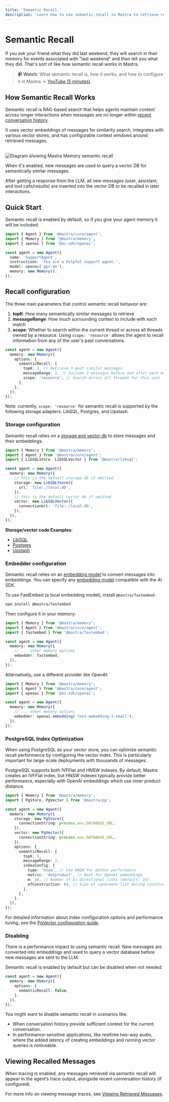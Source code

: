 ```yaml
---
title: 'Semantic Recall '
description: 'Learn how to use semantic recall in Mastra to retrieve relevant messages from past conversations using vector search and embeddings.'
---
```


# Semantic Recall

If you ask your friend what they did last weekend, they will search in their memory for events associated with "last weekend" and then tell you what they did. That's sort of like how semantic recall works in Mastra.

> **📹 Watch**: What semantic recall is, how it works, and how to configure it in Mastra → [YouTube (5 minutes)](https://youtu.be/UVZtK8cK8xQ)

## How Semantic Recall Works

Semantic recall is RAG-based search that helps agents maintain context across longer interactions when messages are no longer within [recent conversation history](./overview#conversation-history).

It uses vector embeddings of messages for similarity search, integrates with various vector stores, and has configurable context windows around retrieved messages.

<br />
<img
  src="/img/semantic-recall.png"
  alt="Diagram showing Mastra Memory semantic recall"
  width={800}
/>

When it's enabled, new messages are used to query a vector DB for semantically similar messages.

After getting a response from the LLM, all new messages (user, assistant, and tool calls/results) are inserted into the vector DB to be recalled in later interactions.

## Quick Start

Semantic recall is enabled by default, so if you give your agent memory it will be included:

```typescript {9}
import { Agent } from '@mastra/core/agent';
import { Memory } from '@mastra/memory';
import { openai } from '@ai-sdk/openai';

const agent = new Agent({
  name: 'SupportAgent',
  instructions: 'You are a helpful support agent.',
  model: openai('gpt-4o'),
  memory: new Memory(),
});
```

## Recall configuration

The three main parameters that control semantic recall behavior are:

1. **topK**: How many semantically similar messages to retrieve
2. **messageRange**: How much surrounding context to include with each match
3. **scope**: Whether to search within the current thread or across all threads owned by a resource. Using `scope: 'resource'` allows the agent to recall information from any of the user's past conversations.

```typescript {5-7}
const agent = new Agent({
  memory: new Memory({
    options: {
      semanticRecall: {
        topK: 3, // Retrieve 3 most similar messages
        messageRange: 2, // Include 2 messages before and after each match
        scope: 'resource', // Search across all threads for this user
      },
    },
  }),
});
```

Note: currently, `scope: 'resource'` for semantic recall is supported by the following storage adapters: LibSQL, Postgres, and Upstash.

### Storage configuration

Semantic recall relies on a [storage and vector db](/reference/memory/Memory#parameters) to store messages and their embeddings.

```ts {8-17}
import { Memory } from '@mastra/memory';
import { Agent } from '@mastra/core/agent';
import { LibSQLStore, LibSQLVector } from '@mastra/libsql';

const agent = new Agent({
  memory: new Memory({
    // this is the default storage db if omitted
    storage: new LibSQLStore({
      url: 'file:./local.db',
    }),
    // this is the default vector db if omitted
    vector: new LibSQLVector({
      connectionUrl: 'file:./local.db',
    }),
  }),
});
```

**Storage/vector code Examples**:

- [LibSQL](/examples/memory/memory-with-libsql)
- [Postgres](/examples/memory/memory-with-pg)
- [Upstash](/examples/memory/memory-with-upstash)

### Embedder configuration

Semantic recall relies on an [embedding model](/reference/memory/Memory#embedder) to convert messages into embeddings. You can specify any [embedding model](https://sdk.vercel.ai/docs/ai-sdk-core/embeddings) compatible with the AI SDK.

To use FastEmbed (a local embedding model), install `@mastra/fastembed`:

```bash npm2yarn copy
npm install @mastra/fastembed
```

Then configure it in your memory:

```ts {3,8}
import { Memory } from '@mastra/memory';
import { Agent } from '@mastra/core/agent';
import { fastembed } from '@mastra/fastembed';

const agent = new Agent({
  memory: new Memory({
    // ... other memory options
    embedder: fastembed,
  }),
});
```

Alternatively, use a different provider like OpenAI:

```ts {3,8}
import { Memory } from '@mastra/memory';
import { Agent } from '@mastra/core/agent';
import { openai } from '@ai-sdk/openai';

const agent = new Agent({
  memory: new Memory({
    // ... other memory options
    embedder: openai.embedding('text-embedding-3-small'),
  }),
});
```

### PostgreSQL Index Optimization

When using PostgreSQL as your vector store, you can optimize semantic recall performance by configuring the vector index. This is particularly important for large-scale deployments with thousands of messages.

PostgreSQL supports both IVFFlat and HNSW indexes. By default, Mastra creates an IVFFlat index, but HNSW indexes typically provide better performance, especially with OpenAI embeddings which use inner product distance.

```typescript {9-18}
import { Memory } from '@mastra/memory';
import { PgStore, PgVector } from '@mastra/pg';

const agent = new Agent({
  memory: new Memory({
    storage: new PgStore({
      connectionString: process.env.DATABASE_URL,
    }),
    vector: new PgVector({
      connectionString: process.env.DATABASE_URL,
    }),
    options: {
      semanticRecall: {
        topK: 5,
        messageRange: 2,
        indexConfig: {
          type: 'hnsw', // Use HNSW for better performance
          metric: 'dotproduct', // Best for OpenAI embeddings
          m: 16, // Number of bi-directional links (default: 16)
          efConstruction: 64, // Size of candidate list during construction (default: 64)
        },
      },
    },
  }),
});
```

For detailed information about index configuration options and performance tuning, see the [PgVector configuration guide](/reference/vectors/pg#index-configuration-guide).

### Disabling

There is a performance impact to using semantic recall. New messages are converted into embeddings and used to query a vector database before new messages are sent to the LLM.

Semantic recall is enabled by default but can be disabled when not needed:

```typescript {4}
const agent = new Agent({
  memory: new Memory({
    options: {
      semanticRecall: false,
    },
  }),
});
```

You might want to disable semantic recall in scenarios like:

- When conversation history provide sufficient context for the current conversation.
- In performance-sensitive applications, like realtime two-way audio, where the added latency of creating embeddings and running vector queries is noticeable.

## Viewing Recalled Messages

When tracing is enabled, any messages retrieved via semantic recall will appear in the agent’s trace output, alongside recent conversation history (if configured).

For more info on viewing message traces, see [Viewing Retrieved Messages](./overview#viewing-retrieved-messages).
